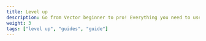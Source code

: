 ```yaml
---
title: Level up
description: Go from Vector beginner to pro! Everything you need to use Vector confidently.
weight: 3
tags: ["level up", "guides", "guide"]
---
```

